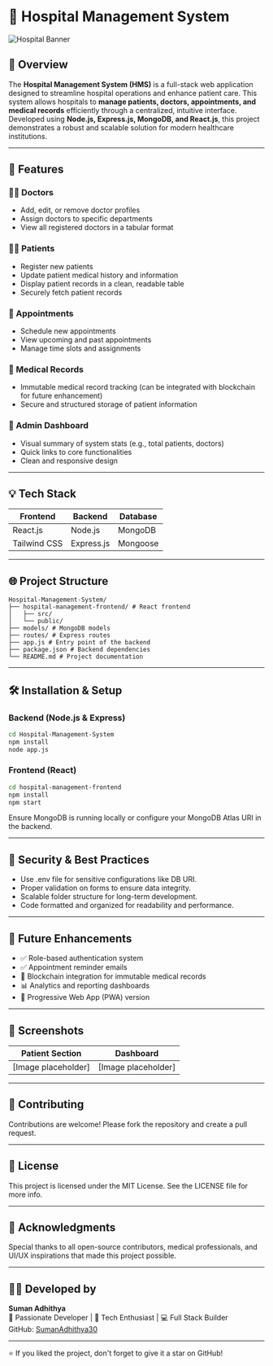 # 🏥 Hospital Management System
![Hospital Banner](https://img.icons8.com/fluency/512/hospital-room.png)

## 📌 Overview
The **Hospital Management System (HMS)** is a full-stack web application designed to streamline hospital operations and enhance patient care. This system allows hospitals to **manage patients, doctors, appointments, and medical records** efficiently through a centralized, intuitive interface. Developed using **Node.js, Express.js, MongoDB, and React.js**, this project demonstrates a robust and scalable solution for modern healthcare institutions.

---

## 🚀 Features

### 🧑‍⚕️ Doctors
- Add, edit, or remove doctor profiles
- Assign doctors to specific departments
- View all registered doctors in a tabular format

### 🧑‍💼 Patients
- Register new patients
- Update patient medical history and information
- Display patient records in a clean, readable table
- Securely fetch patient records

### 📅 Appointments
- Schedule new appointments
- View upcoming and past appointments
- Manage time slots and assignments

### 📄 Medical Records
- Immutable medical record tracking (can be integrated with blockchain for future enhancement)
- Secure and structured storage of patient information

### 🏥 Admin Dashboard
- Visual summary of system stats (e.g., total patients, doctors)
- Quick links to core functionalities
- Clean and responsive design

---

## 💡 Tech Stack
| Frontend | Backend | Database |
|----------|---------|----------|
| React.js | Node.js | MongoDB  |
| Tailwind CSS | Express.js | Mongoose |

---

## 🌐 Project Structure
```
Hospital-Management-System/
├── hospital-management-frontend/ # React frontend
│   ├── src/
│   └── public/
├── models/ # MongoDB models
├── routes/ # Express routes
├── app.js # Entry point of the backend
├── package.json # Backend dependencies
└── README.md # Project documentation
```

---

## 🛠️ Installation & Setup

### Backend (Node.js & Express)
```bash
cd Hospital-Management-System
npm install
node app.js
```

### Frontend (React)
```bash
cd hospital-management-frontend
npm install
npm start
```

Ensure MongoDB is running locally or configure your MongoDB Atlas URI in the backend.

---

## 🔐 Security & Best Practices
- Use .env file for sensitive configurations like DB URI.
- Proper validation on forms to ensure data integrity.
- Scalable folder structure for long-term development.
- Code formatted and organized for readability and performance.

---

## 🎯 Future Enhancements
- ✅ Role-based authentication system
- ✅ Appointment reminder emails
- 🔄 Blockchain integration for immutable medical records
- 📊 Analytics and reporting dashboards
- 📱 Progressive Web App (PWA) version

---

## 📸 Screenshots
| Patient Section | Dashboard |
|----------------|-----------|
| [Image placeholder] | [Image placeholder] |

---

## 🤝 Contributing
Contributions are welcome! Please fork the repository and create a pull request.

---

## 📄 License
This project is licensed under the MIT License. See the LICENSE file for more info.

---

## 🙌 Acknowledgments
Special thanks to all open-source contributors, medical professionals, and UI/UX inspirations that made this project possible.

---

## 👨‍💻 Developed by
**Suman Adhithya**  
🚀 Passionate Developer | 🧠 Tech Enthusiast | 💻 Full Stack Builder  
GitHub: [SumanAdhithya30](https://github.com/SumanAdhithya30)

---

⭐️ If you liked the project, don't forget to give it a star on GitHub!
